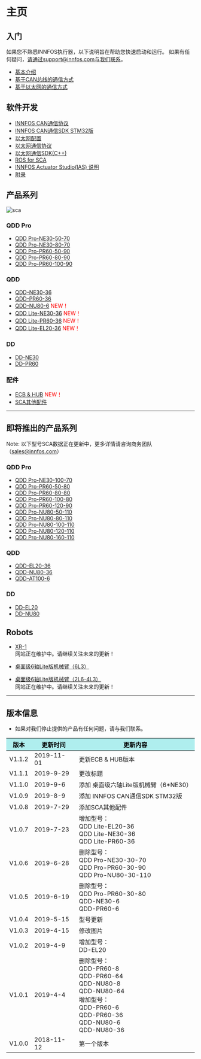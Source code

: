 主页
=====


入门
--------
如果您不熟悉INNFOS执行器，以下说明旨在帮助您快速启动和运行。
如果有任何疑问，请通过support@innfos.com与我们联系。

  * [基本介绍](pages/introduction.md)
  * [基于CAN总线的通信方式](pages/CAN_Based_Communication.md)
  * [基于以太网的通信方式](pages/ECB_Based_Communication_v1.0.1.md)



软件开发
------------

  * [INNFOS CAN通信协议](pages/CAN_Communication_Protocol.md)
  * [INNFOS CAN通信SDK STM32版](pages/CAN_SDK.md)
  * [以太网配置](pages/Ethernet_Configuration.md)
  * [以太网通信协议](pages/Ethernet_Communication_Protocol.md)
  * [以太网通信SDK(C++)](pages/Ethernet_Communication_SDK_C++.md)
  * [ROS for SCA](pages/actuatorcontroller_ros.md)
  * [INNFOS Actuator Studio(IAS) 说明](pages/INNFOS_Actuator_Studio_IAS_instruction.md)
  * [附录](pages/appendix.md)
  
 
  [ipChanged]: <https://github.com/innfos/ipChangeTool/blob/master/README.md>

产品系列
-----------------
![sca](../../img/sca-type_190722.png "sca")


### QDD Pro
  * [QDD Pro-NE30-50-70](pages/QDDPro-NE30-50-70_v2_2.md)
  * [QDD Pro-NE30-80-70](pages/QDDPro-NE30-80-70_v2_2.md)
  * [QDD Pro-PR60-50-90](pages/QDDPro-PR60-50-90_v2_2.md)
  * [QDD Pro-PR60-80-90](pages/QDDPro-PR60-80-90_v2_2.md)
  * [QDD Pro-PR60-100-90](pages/QDDPro-PR60-100-90_v2_2.md)




### QDD
  * [QDD-NE30-36](pages/QDD-NE30-36_v2_3.md)
  * [QDD-PR60-36](pages/QDD-PR60-36_v2_3.md)
  * [QDD-NU80-6](pages/QDD-NU80-6_v3_3.md)  <span style="color:red"> NEW！</span>
  * [QDD Lite-NE30-36](pages/QDDLite-NE30-36_v1_8.md) <span style="color:red"> NEW！</span>
  * [QDD Lite-PR60-36](pages/QDDLite-PR60-36_v1_8.md) <span style="color:red"> NEW！</span>
  * [QDD Lite-EL20-36](pages/QDDLite-EL20-36_v1_8.md) <span style="color:red"> NEW！</span>
 
  

### DD
  * [DD-NE30](pages/DD-NE30_v2_2.md)
  * [DD-PR60](pages/DD-PR60_v2_2.md)
  
  
  
### 配件
  * [ECB & HUB](pages/ECB&HUB_v3_0.md) <span style="color:red"> NEW！</span>
  * [SCA其他配件](pages/SCA其他配件_v1.0.1.md) 
 
  
----


即将推出的产品系列
-----------------

Note: 以下型号SCA数据正在更新中，更多详情请咨询商务团队（sales@innfos.com）

### QDD Pro
  * [QDD Pro-NE30-100-70](pages/QDDPro-NE30-100-70_v2_2.md)
  * [QDD Pro-PR60-50-80](pages/QDDPro-PR60-50-80_v2_2.md)
  * [QDD Pro-PR60-80-80](pages/QDDPro-PR60-80-80_v2_2.md)
  * [QDD Pro-PR60-100-80](pages/QDDPro-PR60-100-80_v2_2.md)
  * [QDD Pro-PR60-120-90](pages/QDDPro-PR60-120-90_v2_2.md)
  * [QDD Pro-NU80-50-110](pages/QDDPro-NU80-50-110_v2_2.md)
  * [QDD Pro-NU80-80-110](pages/QDDPro-NU80-80-110_v2_2.md)
  * [QDD Pro-NU80-100-110](pages/QDDPro-NU80-100-110_v2_2.md)
  * [QDD Pro-NU80-120-110](pages/QDDPro-NU80-120-110_v2_2.md)
  * [QDD Pro-NU80-160-110](pages/QDDPro-NU80-160-110_v2_2.md)


### QDD
  * [QDD-EL20-36](pages/QDD-EL20-36_v2_3.md)
  * [QDD-NU80-36](pages/QDD-NU80-36_v3_3.md)
  * [QDD-AT100-6](pages/QDD-AT100-6_v1_0.md)
 

 

### DD
  * [DD-EL20](pages/DD-EL20_v2_3.md)
  * [DD-NU80](pages/DD-NU80_v2_2.md)

## Robots
  * [XR-1 ](https://www.mdeditor.com/)
<br>网站正在维护中。请继续关注未来的更新！

  * [桌面级6轴Lite版机械臂（6L3）](pages/桌面级6轴Lite版机械臂（6L3）_v1_0.md)
  * [桌面级6轴Lite版机械臂（2L6-4L3）](pages/桌面级6轴Lite版机械臂（2L6-4L3）_v1_0.md) 
<br>网站正在维护中。请继续关注未来的更新！

- - - -

版本信息
----------------------

  * 如果对我们停止提供的产品有任何问题，请与我们联系。

<table class="tableizer-table"><thead><tr class="tableizer-firstrow" style="background: PaleTurquoise; color: black;width:500px"><th>版本</th><th>更新时间</th><th>更新内容</th></tr></thead><tbody>
  <tr><td>V1.1.2</td><td>2019-11-01</td><td>更新ECB & HUB版本</td></tr>
 <tr><td>V1.1.1</td><td>2019-9-29</td><td>更改标题</td></tr>
 <tr><td>V1.1.0</td><td>2019-9-6</td><td>添加 桌面级六轴Lite版机械臂（6*NE30）</td></tr>
 <tr><td>V1.0.9</td><td>2019-8-9</td><td>添加 INNFOS CAN通信SDK STM32版</td></tr><tr><td>V1.0.8</td><td>2019-7-29</td><td>添加SCA其他配件</td></tr><tr><td> V1.0.7 </td><td>2019-7-23</td><td>增加型号：<br>QDD Lite-EL20-36<br>QDD Lite-NE30-36<br>QDD Lite-PR60-36</td></tr> <tr><td>V1.0.6</td><td>2019-6-28</td><td>删除型号：<br>QDD Pro-NE30-30-70<br>QDD Pro-PR60-30-90<br>QDD Pro-NU80-30-110</td></tr><tr><td>V1.0.5</td><td>2019-6-19</td><td>删除型号：<br>QDD Pro-PR60-30-80<br>QDD-NE30-6<br>QDD-PR60-6</td></tr><tr><td>V1.0.4</td><td>2019-5-15</td><td>型号更新</td></tr><tr><td>V1.0.3</td><td>2019-4-15</td><td>修改图片</td></tr><tr><td>V1.0.2</td><td>2019-4-9</td><td>增加型号：<br>DD-EL20</td></tr><tr><td>V1.0.1</td><td>2019-4-4</td><td>删除型号：<br>QDD-PR60-8<br>QDD-PR60-64 <br>QDD-NU80-8 <br>QDD-NU80-64<br>增加型号：<br>QDD-PR60-6 <br>QDD-PR60-36 <br>QDD-NU80-6 <br>QDD-NU80-36</td></tr><tr><td>V1.0.0</td><td>2018-11-12</td><td>第一个版本</td></tr></tbody></table>
